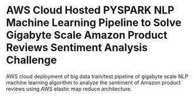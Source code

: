 # AWS Cloud Hosted PYSPARK NLP Machine Learning Pipeline to Solve Gigabyte Scale Amazon Product Reviews Sentiment Analysis Challenge
AWS cloud deployment of big data train/test pipeline of gigabyte scale NLP machine learning algorithm to analyze the sentiment of Amazon product reviews using AWS elastic map reduce architecture.

